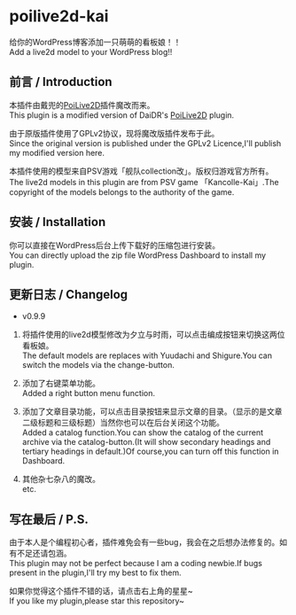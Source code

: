 # poilive2d-kai
给你的WordPress博客添加一只萌萌的看板娘！！  
Add a live2d model to your WordPress blog!!
## 前言 / Introduction
本插件由戴兜的[PoiLive2D](https://daidr.me/archives/code-176.html)插件魔改而来。  
This plugin is a modified version of DaiDR's [PoiLive2D](https://daidr.me/archives/code-176.html) plugin.

由于原版插件使用了GPLv2协议，现将魔改版插件发布于此。  
Since the original version is published under the GPLv2 Licence,I'll publish my modified version here.

本插件使用的模型来自PSV游戏「舰队collection改」。版权归游戏官方所有。  
The live2d models in this plugin are from PSV game 「Kancolle-Kai」.The copyright of the models belongs to the authority of the game.

## 安装 / Installation
你可以直接在WordPress后台上传下载好的压缩包进行安装。  
You can directly upload the zip file WordPress Dashboard to install my plugin.

## 更新日志 / Changelog
* v0.9.9  
1. 将插件使用的live2d模型修改为夕立与时雨，可以点击编成按钮来切换这两位看板娘。  
The default models are replaces with Yuudachi and Shigure.You can switch the models via the change-button.

2. 添加了右键菜单功能。  
Added a right button menu function.

3. 添加了文章目录功能，可以点击目录按钮来显示文章的目录。（显示的是文章二级标题和三级标题）当然你也可以在后台关闭这个功能。  
Added a catalog function.You can show the catalog of the current archive via the catalog-button.(It will show secondary headings and tertiary headings in default.)Of course,you can turn off this function in Dashboard.

4. 其他杂七杂八的魔改。  
etc.

## 写在最后 / P.S.
由于本人是个编程初心者，插件难免会有一些bug，我会在之后想办法修复的。如有不足还请包涵。  
This plugin may not be perfect because I am a coding newbie.If bugs present in the plugin,I'll try my best to fix them.

如果你觉得这个插件不错的话，请点击右上角的星星~  
If you like my plugin,please star this repository~
